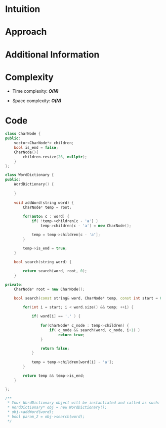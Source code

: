# Intuition

# Approach

# Additional Information

# Complexity
- Time complexity: ***O(N)***
<!-- Add your time complexity here, e.g. $$O(n)$$ -->

- Space complexity: ***O(N)***
<!-- Add your space complexity here, e.g. $$O(n)$$ -->

# Code
```cpp
class CharNode {
public:
    vector<CharNode*> children;
    bool is_end = false;
    CharNode(){
        children.resize(26, nullptr);
    }
};

class WordDictionary {
public:
    WordDictionary() {
        
    }
    
    void addWord(string word) {
        CharNode* temp = root;
        
        for(auto& c : word) {
            if( !temp->children[c - 'a'] )
                temp->children[c - 'a'] = new CharNode();

            temp = temp->children[c - 'a'];
        }

        temp->is_end = true;
    }
    
    bool search(string word) {

        return search(word, root, 0);
    }

private:
    CharNode* root = new CharNode();

    bool search(const string& word, CharNode* temp, const int start = 0) {

        for(int i = start; i < word.size() && temp; ++i) {
            
            if( word[i] == '.' ) {
                
                for(CharNode* c_node : temp->children) {
                    if( c_node && search(word, c_node, i+1) )
                        return true;
                }

                return false;
            }
            
            temp = temp->children[word[i] - 'a'];
        }

        return temp && temp->is_end;
    }

};

/**
 * Your WordDictionary object will be instantiated and called as such:
 * WordDictionary* obj = new WordDictionary();
 * obj->addWord(word);
 * bool param_2 = obj->search(word);
 */
```
